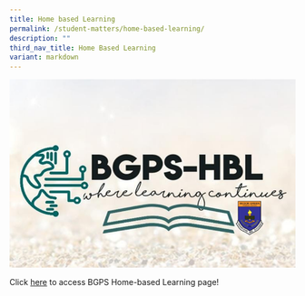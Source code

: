 ```yaml
---
title: Home based Learning
permalink: /student-matters/home-based-learning/
description: ""
third_nav_title: Home Based Learning
variant: markdown
---
```

![](/images/BGPS_HBL_Logo.png)

Click [here](https://sites.google.com/moe.edu.sg/bgpshbl2024) to access BGPS Home-based Learning page!